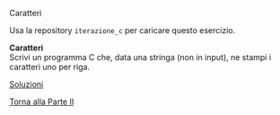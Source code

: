 Caratteri

Usa la repository `iterazione_c` per caricare questo esercizio.

**Caratteri**<br>
Scrivi un programma C che, data una stringa (non in input), ne stampi i caratteri uno per riga.

<a href="https://github.com/FabioZTessitore/laboratorio/tree/master/esercizi/part-ii/cicli">Soluzioni</a>

<a href="/activities/2">Torna alla Parte II</a>
